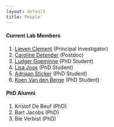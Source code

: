 ```yaml
---
layout: default
title: People
---
```


#### Current Lab Members

1. [Lieven Clement](pages/about.html) (Principal Investigator)
2. [Caroline Detender](pages/caroline.html) (Postdoc)
3. [Ludger Goeminne](pages/ludger.html) (PhD Student)
4. [Lisa Joos](pages/lisa.html) (PhD Student)
5. [Adriaan Sticker](pages/adriaan.html) (PhD Student)
6. [Koen Van den Berge](pages/koen.html) (PhD Student)

#### PhD Alumni

1. Kristof De Beuf (PhD)
2. Bart Jacobs (PhD)
3. Bie Verbist (PhD)
